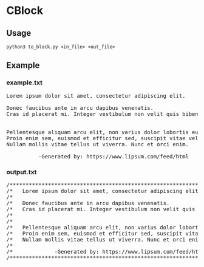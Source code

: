 # CBlock
 
## Usage

`python3 to_block.py <in_file> <out_file>`

## Example

### example.txt
<pre>
Lorem ipsum dolor sit amet, consectetur adipiscing elit.

Donec faucibus ante in arcu dapibus venenatis.
Cras id placerat mi. Integer vestibulum non velit quis bibendum.


Pellentesque aliquam arcu elit, non varius dolor lobortis eu.
Proin enim sem, euismod et efficitur sed, suscipit vitae velit.
Nullam mollis vitae tellus ut viverra. Nunc et orci enim.

          -Generated by: https://www.lipsum.com/feed/html
</pre>
### output.txt
<pre>
/************************************************************************/
/*   Lorem ipsum dolor sit amet, consectetur adipiscing elit.           */
/*                                                                      */
/*   Donec faucibus ante in arcu dapibus venenatis.                     */
/*   Cras id placerat mi. Integer vestibulum non velit quis bibendum.   */
/*                                                                      */
/*                                                                      */
/*   Pellentesque aliquam arcu elit, non varius dolor lobortis eu.      */
/*   Proin enim sem, euismod et efficitur sed, suscipit vitae velit.    */
/*   Nullam mollis vitae tellus ut viverra. Nunc et orci enim.          */
/*                                                                      */
/*             -Generated by: https://www.lipsum.com/feed/html          */
/************************************************************************/
</pre>
